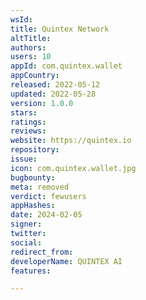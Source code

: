 ```yaml
---
wsId: 
title: Quintex Network
altTitle: 
authors: 
users: 10
appId: com.quintex.wallet
appCountry: 
released: 2022-05-12
updated: 2022-05-28
version: 1.0.0
stars: 
ratings: 
reviews: 
website: https://quintex.io
repository: 
issue: 
icon: com.quintex.wallet.jpg
bugbounty: 
meta: removed
verdict: fewusers
appHashes: 
date: 2024-02-05
signer: 
twitter: 
social: 
redirect_from: 
developerName: QUINTEX AI
features: 

---
```


